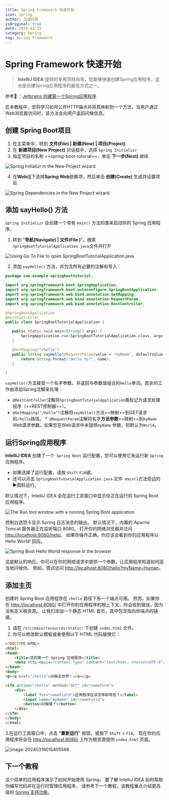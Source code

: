 ```yaml
---
title: Spring Framework 快速开始
icon: spring
author: 流浪码客
isOriginal: true
date: 2024-03-15
category: Spring
tag: Spring Framework
---
```


# Spring Framework 快速开始

> **IntelliJ IDEA** 提供的专用项目向导，您能够快速创建Spring应用程序，这也是创建Spring应用程序的最佳方式之一。

参考🚀 ：[Jetbrains 创建第一个Spring应用程序](https://www.jetbrains.com/help/idea/your-first-spring-application.html)

在本教程中，您将学习如何公开HTTP端点并将其映射到一个方法，当用户通过Web浏览器访问时，该方法会向用户返回问候信息。

## 创建 Spring Boot项目

1. 在主菜单中，转到 **文件(File) | 新建(New) | 项目(Project)**
2. 在 **新建项目(New Project)** 对话框中，选择 `Spring Initializr`
3. 指定项目的名称 ==spring-boot-tutorial==，单击 **下一步(Next)** 继续

![Spring Initializr in the New Project wizard](https://img.geekyspace.cn/pictures/2024/spring-new-project-initializr.png)

4. 在**Web**组下选择**Spring Web**依赖项，然后单击 **创建(Create)** 生成并设置项目

![Spring Dependencies in the New Project wizard](https://img.geekyspace.cn/pictures/2024/spring-new-project-dependencies.png)

## 添加 sayHello() 方法

`Spring Initializr` 会创建一个带有 `main()` 方法的类来启动你的 Spring 应用程序。

1. 转到 "**导航(Navigate) | 文件(File )**"，搜索`SpringBootTutorialApplication.java`文件并打开

![Using Go To File to open SpringBootTutorialApplication.java](https://img.geekyspace.cn/pictures/2024/spring-boot-tutorial-gotofile.png)

2. 添加 `sayHello()` 方法，并包含所有必要的注解和导入：

 ```java
package com.example.springboottutorial;

import org.springframework.boot.SpringApplication;
import org.springframework.boot.autoconfigure.SpringBootApplication;
import org.springframework.web.bind.annotation.GetMapping;
import org.springframework.web.bind.annotation.RequestParam;
import org.springframework.web.bind.annotation.RestController;

@SpringBootApplication
@RestController
public class SpringBootTutorialApplication {

    public static void main(String[] args) {
        SpringApplication.run(SpringBootTutorialApplication.class, args);
    }

    @GetMapping("/hello")
    public String sayHello(@RequestParam(value = "myName", defaultValue = "World") String name) {
        return String.format("Hello %s!", name);
    }

}
 ```

`sayHello()`方法接受一个名字参数，并返回与参数值组合的`Hello`单词。其余的工作由添加Spring注解来处理：

* `@RestController`注解将`SpringBootTutorialApplication`类标记为请求处理程序（==REST控制器==）。
* `@GetMapping("/hello")`注解将`sayHello()`方法==映射==到GET请求的`/hello`路径。
  *` @RequestParam`注解将名字**方法参数**==映射==到`myName` Web请求参数。如果您在Web请求中未提供`myName`
  参数，则默认为`World`。

## 运行Spring应用程序

**IntelliJ IDEA** 创建了一个` Spring Boot` 运行配置，您可以使用它来运行新 `Spring` 应用程序。

* 如果选择了运行配置，请按 `Shift` `F10`键。
* 还可以点击 `SpringBootTutorialApplication.java` 文件` main()`方法旁边的▶️图标运行。

默认情况下，IntelliJ IDEA 会在运行工具窗口中显示你正在运行的 Spring Boot 应用程序。

![The Run tool window with a running Spring Boot application](https://img.geekyspace.cn/pictures/2024/spring-boot-demo-run-console_dark.png)

控制台选项卡显示 Spring 日志消息的输出。
默认情况下，内置的 Apache Tomcat 服务器正在监听端口 8080。
打开你的网络浏览器并访问 [http://localhost:8080/hello](http://localhost:8080/hello)。
如果你操作正确，你应该会看到你的应用程序以 Hello World! 回应。

![Spring Boot Hello World response in the browser](https://img.geekyspace.cn/pictures/2024/spring-boot-web-browser-hello-world.png)

这是默认的响应。你可以在你的网络请求中提供一个参数，让应用程序知道如何适当地问候你。
例如，尝试访问 [http://localhost:8080/hello?myName=Human](http://localhost:8080/hello?myName=Human)。

## 添加主页

创建的 Spring Boot 应用程序在 `/hello` 路径下有一个端点可用。
然而，如果你在 [http://localhost:8080/](http://localhost:8080/) 中打开你的应用程序的根上下文，你会收到错误，因为没有定义根资源。
让我们添加一个静态 HTML 首页，其中包含指向你端点的链接。

1. 请在 `/src/main/resources/static/` 下创建 `index.html` 文件。
2. 你可以修改默认模板或者使用以下 HTML 代码替换它：

```html
<!DOCTYPE HTML>
<html>
<head>
    <title>您的第一个 Spring 应用程序</title>
    <meta http-equiv="Content-Type" content="text/html; charset=UTF-8"/>
</head>
<body>
<p><a href="/hello">问候全世界！</a></p>

<ifm action="/hello" method="GET" id="nameForm">
    <div>
        <label for="nameField">应用程序应该怎样称呼您？</label>
        <input name="myName" id="nameField">
        <button>问候我！</button>
    </div>
</ifm>
</body>
</html>
```

3.在运行工具窗口中，点击 "**重新运行**" 按钮，或按下 `Shift` + `F10`。
现在你的应用程序将会在 [http://localhost:8080/](http://localhost:8080/) 上作为根资源提供 `index.html` 页面。

![image-20240316015405566](https://img.geekyspace.cn/pictures/2024/image-20240316015405566.png)

## 下一个教程

这个简单的应用程序演示了如何开始使用 Spring。 要了解 IntelliJ IDEA 如何帮助你编写代码并在运行时管理应用程序，
请参考下一个教程，该教程重点介绍更高级的 [Spring 支持功能](https://www.jetbrains.com/help/idea/spring-support-tutorial.html)。
